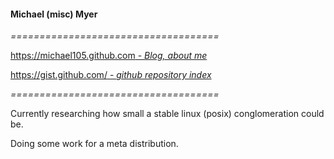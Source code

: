 <!-- <img align="right" height="240px" src="me-320px.png"> 
-->

#### Michael (misc) Myer


*====================================*

[https://michael105.github.com - *Blog, about me*](https://michael105.github.io)

[https://gist.github.com/ - *github repository index*](https://gist.github.com/8481222f07035e568d774c4d6e0b51ef)

*====================================*

Currently researching how small a stable
linux (posix) conglomeration could be.

Doing some work for a meta distribution.

<!--
[![GitHub stats](https://github-readme-stats.vercel.app/api?username=michael105)](https://github.com/anuraghazra/github-readme-stats)

[![Top Langs](https://github-readme-stats.vercel.app/api/top-langs/?username=michael105&exclude_repo=home,docu-c,libc-manpages,michael105.github.io,weblinks)](https://github.com/anuraghazra/github-readme-stats)


**michael105/michael105** is a ✨ _special_ ✨ repository because its `README.md` (this file) appears on your GitHub profile.

Here are some ideas to get you started:

- 🔭 I’m currently working on ...
- 🌱 I’m currently learning ...
- 👯 I’m looking to collaborate on ...
- 🤔 I’m looking for help with ...
- 💬 Ask me about ...
- 📫 How to reach me: ...
- 😄 Pronouns: ...
- ⚡ Fun fact: ...
-->

